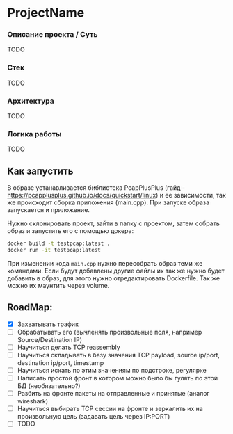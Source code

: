 # ProjectName

### Описание проекта / Суть
TODO

### Стек
TODO

### Архитектура
TODO

### Логика работы
TODO

## Как запустить

В образе устанавливается библиотека PcapPlusPlus (гайд - https://pcapplusplus.github.io/docs/quickstart/linux) и ее зависимости, так же происходит сборка приложения (main.cpp). При запуске образа запускается и приложение.

Нужно склонировать проект, зайти в папку с проектом, затем собрать образ и запустить его с помощью докера:
```bash
docker build -t testpcap:latest .
docker run -it testpcap:latest
```

При изменении кода `main.cpp` нужно пересобрать образ теми же командами.
Если будут добавлены другие файлы их так же нужно будет добавить в образ, для этого нужно отредактировать Dockerfile.
Так же можно их маунтить через volume.

## RoadMap:
- [x] Захватывать трафик
- [ ] Обрабатывать его (вычленять произвольные поля, например Source/Destination IP)
- [ ] Научиться делать TCP reassembly
- [ ] Научиться складывать в базу значения TCP payload, source ip/port, destination ip/port, timestamp
- [ ] Научиться искать по этим значениям по подстроке, регулярке
- [ ] Написать простой фронт в котором можно было бы гулять по этой БД (необязательно?)
- [ ] Разбить на фронте пакеты на отправленные и принятые (аналог wireshark)
- [ ] Научиться выбирать TCP сессии на фронте и зеркалить их на произвольную цель (задавать цель через IP:PORT)
- [ ] TODO
